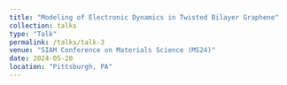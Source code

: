 ```yaml
---
title: "Modeling of Electronic Dynamics in Twisted Bilayer Graphene"
collection: talks
type: "Talk"
permalink: /talks/talk-3
venue: "SIAM Conference on Materials Science (MS24)"
date: 2024-05-20
location: "Pittsburgh, PA"
---
```

